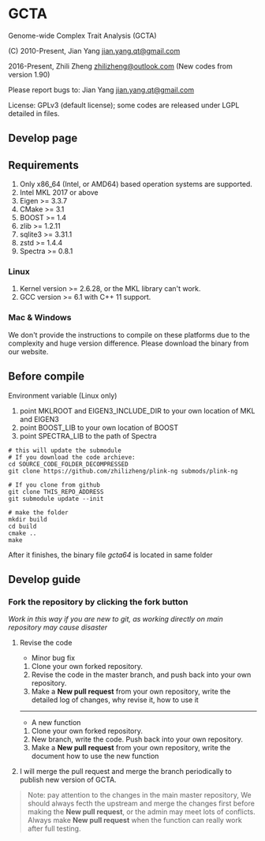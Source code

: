 # GCTA
Genome-wide Complex Trait Analysis (GCTA)


(C) 2010-Present, Jian Yang <jian.yang.qt@gmail.com>

2016-Present, Zhili Zheng <zhilizheng@outlook.com> (New codes from version 1.90)

Please report bugs to: Jian Yang <jian.yang.qt@gmail.com>

License: GPLv3 (default license); some codes are released under LGPL detailed in files.

## **Develop page**

## Requirements
1. Only x86\_64 (Intel, or AMD64) based operation systems are supported. 
2. Intel MKL 2017 or above
3. Eigen >= 3.3.7
4. CMake >= 3.1
5. BOOST >= 1.4
6. zlib >= 1.2.11
7. sqlite3 >= 3.31.1 
8. zstd >= 1.4.4
9. Spectra >= 0.8.1

### Linux
1. Kernel version >= 2.6.28, or the MKL library can't work. 
2. GCC version >= 6.1 with C++ 11 support.

### Mac & Windows
We don't provide the instructions to compile on these platforms due to the complexity and huge version difference. Please download the binary from our website.

## Before compile
Environment variable (Linux only) 
1. point MKLROOT and EIGEN3\_INCLUDE\_DIR to your own location of MKL and EIGEN3
2. point BOOST\_LIB to your own location of BOOST 
3. point SPECTRA\_LIB to the path of Spectra

```
# this will update the submodule
# If you download the code archieve:
cd SOURCE_CODE_FOLDER_DECOMPRESSED
git clone https://github.com/zhilizheng/plink-ng submods/plink-ng

# If you clone from github
git clone THIS_REPO_ADDRESS
git submodule update --init

# make the folder
mkdir build
cd build
cmake ..
make
```
After it finishes, the binary file *gcta64* is located in same folder

## Develop guide
### Fork the repository by clicking the fork button
*Work in this way if you are new to git, as working directly on main repository may cause disaster*
1. Revise the code 
    * Minor bug fix
    1. Clone your own forked repository.
    2. Revise the code in the master branch, and push back into your own repository.
    3. Make a **New pull request** from your own repository, write the detailed log of changes, why revise it, how to use it
    
    ---

    * A new function
    1. Clone your own forked repository.
    2. New branch, write the code. Push back into your own repository.
    3. Make a **New pull request** from your own repository, write the document how to use the new function

2. I will merge the pull request and merge the branch periodically to publish new version of GCTA. 


> Note: pay attention to the changes in the main master repository,
> We should always fecth the upstream and merge the changes first before making the **New pull request**,
> or the admin may meet lots of conflicts.
> Always make **New pull request** when the function can really work after full testing.
